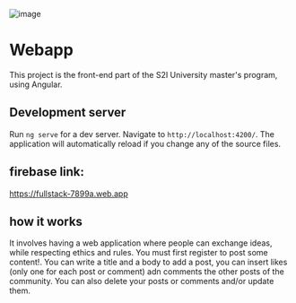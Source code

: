 ![image](https://github.com/user-attachments/assets/2cfcd603-5e96-4b7e-876a-42ff087c3b11)


# Webapp

This project is the front-end part of the S2I University master's program, using Angular.

## Development server

Run `ng serve` for a dev server. Navigate to `http://localhost:4200/`. The application will automatically reload if you change any of the source files.

## firebase link: 

https://fullstack-7899a.web.app

## how it works

It involves having a web application where people can exchange ideas, while respecting ethics and rules.
You must first register to post some content!.
You can write a title and a body to add a post, you can insert likes (only one for each post or comment) adn comments the other posts of the community.
You can also delete your posts or comments and/or update them.




